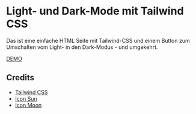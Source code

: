 # Light- und Dark-Mode mit Tailwind CSS

Das ist eine einfache HTML Seite mit Tailwind-CSS und einem Button zum Umschalten vom Light- in den Dark-Modus - und umgekehrt.

[DEMO](http://www.hoerandl.com/github/tailwindcss-dark-mode/)

## Credits

- [Tailwind CSS](https://tailwindcss.com/)
- [Icon Sun](https://icon-sets.iconify.design/line-md/moon-to-sunny-outline-loop-transition/)
- [Icon Moon](https://icon-sets.iconify.design/line-md/sunny-outline-to-moon-loop-transition/)
